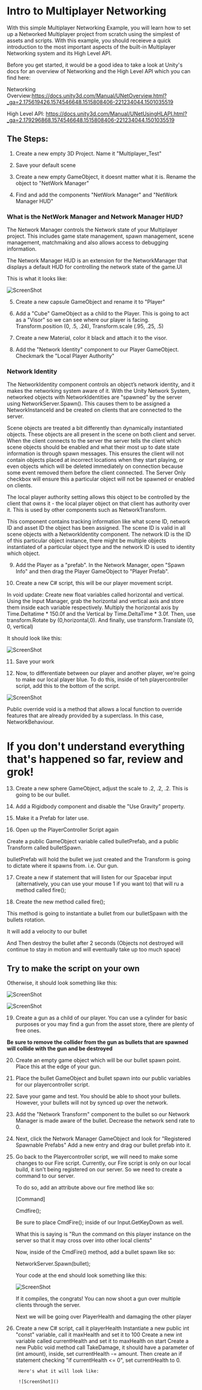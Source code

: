 # Intro to Multiplayer Networking

With this simple Multiplayer Networking Example,  you will learn how to set up a Networked Multiplayer project from scratch using the simplest of assets and scripts. With this example, you should receieve a quick introduction to the most important aspects of the built-in Multiplayer Networking system and its High Level API.

Before you get started, it would be a good idea to take a look at Unity's docs for an overview of Networking and the High Level API which you can find here:

Networking Overview:https://docs.unity3d.com/Manual/UNetOverview.html?_ga=2.175619426.1574546648.1515808406-221234044.1501035519

High Level API: https://docs.unity3d.com/Manual/UNetUsingHLAPI.html?_ga=2.179296868.1574546648.1515808406-221234044.1501035519

## The Steps:

1. Create a new empty 3D Project.  Name it "Multiplayer_Test"

2. Save your default scene

3. Create a new empty GameObject, it doesnt matter what it is.  Rename the object to "NetWork Manager"

4. Find and add the components "NetWork Manager" and "NetWork Manager HUD"

### What is the NetWork Manager and Network Manager HUD?
   
The Network Manager controls the Network state of your Multiplayer project.  This includes game state management, spawn management, scene management, matchmaking and also allows access to debugging information.

The Network Manager HUD is an extension for the NetworkManager that displays a default HUD for controlling the network state of the game.UI

This is what it looks like:

![ScreenShot](https://unity3d.com/sites/default/files/002-networkmanager.png)

5. Create a new capsule GameObject and rename it to "Player"

6. Add a "Cube" GameObject as a child to the Player.  This is going to act as a "Visor" so we can see where our player is facing.
   Transform.position (0, .5, .24), Transform.scale (.95, .25, .5)
   
7. Create a new Material, color it black and attach it to the visor.

8. Add the "Network Identity" component to our Player GameObject.  Checkmark the "Local Player Authority"

### Network Identity
The NetworkIdentity component controls an object’s network identity, and it makes the networking system aware of it.  With the Unity Network System, networked objects with NetworkIdentities are "spawned” by the server using NetworkServer.Spawn(). This causes them to be assigned a NetworkInstanceId and be created on clients that are connected to the server.

Scene objects are treated a bit differently than dynamically instantiated objects. These objects are all present in the scene on both client and server.  When the client connects to the server the server tells the client which scene objects should be enabled and what their most up to date state information is through spawn messages.  This ensures the client will not contain objects placed at incorrect locations when they start playing, or even objects which will be deleted immediately on connection because some event removed them before the client connected. The Server Only checkbox will ensure this a particular object will not be spawned or enabled on clients.

The local player authority setting allows this object to be controlled by the client that owns it - the local player object on that client has authority over it. This is used by other components such as NetworkTransform.

This component contains tracking information like what scene ID, network ID and asset ID the object has been assigned. The scene ID is valid in all scene objects with a NetworkIdentity component. The network ID is the ID of this particular object instance, there might be multiple objects instantiated of a particular object type and the network ID is used to identity which object.

9. Add the Player as a "prefab".  In the Network Manager, open "Spawn Info" and then drag the Player GameObject to "Player Prefab".

10. Create a new C# script, this will be our player movement script.  

In void update: Create new float variables called horizontal and vertical.  Using the Input Manager, grab the horizontal and vertical axis and store them inside each variable respectively.  Multiply the horizontal axis by Time.Deltatime * 150.0f and the Vertical by Time.DeltaTime * 3.0f.  Then, use transform.Rotate by (0,horizontal,0). And finally, use transform.Translate (0, 0, vertical)

It should look like this:

![ScreenShot](https://raw.githubusercontent.com/junior-devleague/unity/master/exercises/Multiplayer-and-Networking/Assets/Screen%20Shot%202018-01-12%20at%208.54.46%20PM.png) 

11. Save your work

12. Now, to differentiate between our player and another player, we're going to make our local player blue. To do this, inside of teh playercontroller script, add this to the bottom of the script.

![ScreenShot](https://raw.githubusercontent.com/junior-devleague/unity/master/exercises/Multiplayer-and-Networking/Assets/Screen%20Shot%202018-01-12%20at%209.39.31%20PM.png)

Public override void is a method that allows a local function to override features that are already provided by a superclass.  In this case, NetworkBehaviour.

# If you don't understand everything that's happened so far, review and grok! 

13. Create a new sphere GameObject, adjust the scale to .2, .2, .2.  This is going to be our bullet.

14. Add a Rigidbody component and disable the "Use Gravity" property.

15. Make it a Prefab for later use.  

16. Open up the PlayerController Script again

   Create a public GameObject variable called bulletPrefab, and a public Transform called bulletSpawn.
   
   bulletPrefab will hold the bullet we just created and the Transform is going to dictate where it spawns from. i.e. Our gun.

17. Create a new if statement that will listen for our Spacebar input (alternatively, you can use your mouse 1 if you want to) that will ru a method called fire();

18. Create the new method called fire();
   
   This method is going to instantiate a bullet from our bulletSpawn with the bullets rotation.  
   
   It will add a velocity to our bullet 
   
   And Then destroy the bullet after 2 seconds (Objects not destroyed will continue to stay in motion and will eventually take up too much space)
   
   ## Try to make the script on your own
   
   Otherwise, it should look something like this:
   
   ![ScreenShot](https://raw.githubusercontent.com/junior-devleague/unity/master/exercises/Multiplayer-and-Networking/Assets/Screen%20Shot%202018-01-12%20at%2010.50.20%20PM.png)
   
   ![ScreenShot](https://raw.githubusercontent.com/junior-devleague/unity/master/exercises/Multiplayer-and-Networking/Assets/Screen%20Shot%202018-01-12%20at%2010.51.47%20PM.png)
   
19. Create a gun as a child of our player.  You can use a cylinder for basic purposes or you may find a gun from the asset store, there are plenty of free ones.  

**Be sure to remove the collider from the gun as bullets that are spawned will collide with the gun and be destroyed**

20. Create an empty game object which will be our bullet spawn point.  Place this at the edge of your gun.

21. Place the bullet GameObject and bullet spawn into our public variables for our playercontroller script.

22. Save your game and test.  You should be able to shoot your bullets.  However, your bullets will not by synced up over the network.

23. Add the "Network Transform" component to the bullet so our Network Manager is made aware of the bullet.  Decrease the network send rate to 0.

24. Next, click the Network Manager GameObject and look for "Registered Spawnable Prefabs" Add a new entry and drag our bullet prefab into it.  

25.  Go back to the Playercontroller script, we will need to make some changes to our Fire script.
      Currently, our Fire script is only on our local build, it isn't being registered on our server.  So we need to create a command to our server.
      
      To do so, add an attribute above our fire method like so: 
      
      [Command]
      
      Cmdfire();
      
      Be sure to place CmdFire(); inside of our Input.GetKeyDown as well.
      
      What this is saying is "Run the command on this player instance on the server so that it may cross over into other local clients"
      
      Now, inside of the CmdFire() method, add a bullet spawn like so:

      NetworkServer.Spawn(bullet);

      Your code at the end should look something like this:

      ![ScreenShot](https://raw.githubusercontent.com/junior-devleague/unity/master/exercises/Multiplayer-and-Networking/Assets/Screen%20Shot%202018-01-12%20at%2011.37.52%20PM.png)

      If it compiles, the congrats! You can now shoot a gun over multiple clients through the server.

      Next we will be going over PlayerHealth and damaging the other player

26. Create a new C# script, call it playerHealth
         Instantiate a new public int "const" variable, call it maxHealth and set it to 100
         Create a new int variable called currentHealth and set it to maxHealth on start
         Create a new Public void method call TakeDamage, it should have a parameter of (int amount), inside, set currentHealth -= amount.
         Then create an if statement checking "if currentHealth <= 0", set currentHealth to 0.

         Here's what it will look like:
         
         ![ScreenShot]()
